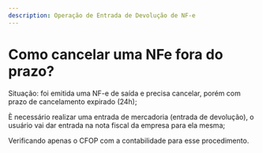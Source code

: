 ```yaml
---
description: Operação de Entrada de Devolução de NF-e
---
```


# Como cancelar uma NFe fora do prazo?

Situação: foi emitida uma NF-e de saída e precisa cancelar, porém com prazo de cancelamento expirado (24h);

È necessário realizar uma entrada de mercadoria (entrada de devolução), o usuário vai dar entrada na nota fiscal da empresa para ela mesma;

Verificando apenas o CFOP com a contabilidade para esse procedimento.
